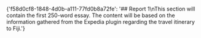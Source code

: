 {'f58d0cf8-1848-4d0b-a111-77fd0b8a72fe': '## Report 1\nThis section will contain the first 250-word essay. The content will be based on the information gathered from the Expedia plugin regarding the travel itinerary to Fiji.'}